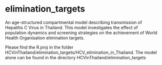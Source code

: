 # elimination_targets
An age-structured compartmental model describing transmission of Hepatitis C Virus in Thailand. This model investigates the effect of population dynamics and screening strategies on the achievement of World Health Organisation elimination targets.

Please find the R.proj in the folder HCVinThailand/elimination_targets/HCV_elimination_in_Thailand.
The model alone can be found in the directory HCVinThailand/elimination_targets
